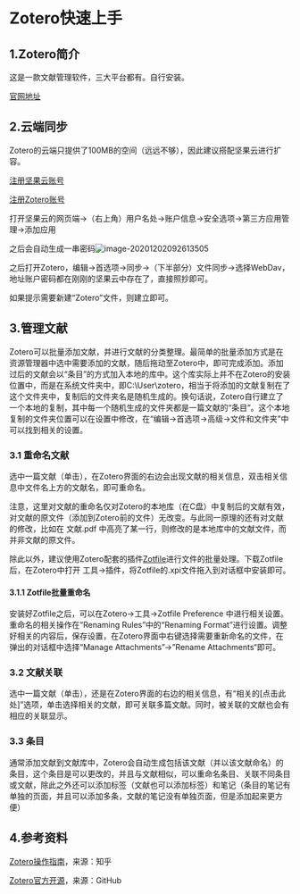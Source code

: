 # Zotero快速上手

## 1.Zotero简介

这是一款文献管理软件，三大平台都有。自行安装。

[官网地址](https://www.zotero.org/)

## 2.云端同步

Zotero的云端只提供了100MB的空间（远远不够），因此建议搭配坚果云进行扩容。

[注册坚果云账号](https://www.jianguoyun.com/)

[注册Zotero账号](https://www.zotero.org/user/register)

打开坚果云的网页端→（右上角）用户名处→账户信息→安全选项→第三方应用管理→添加应用

之后会自动生成一串密码![image-20201202092613505](C:\Users\admin\AppData\Roaming\Typora\typora-user-images\image-20201202092613505.png)

之后打开Zotero，编辑→首选项→同步→（下半部分）文件同步→选择WebDav，地址账户密码都在刚刚的坚果云中存在了，直接照抄即可。

如果提示需要新建“Zotero”文件，则建立即可。

## 3.管理文献

Zotero可以批量添加文献，并进行文献的分类整理。最简单的批量添加方式是在资源管理器中选中需要添加的文献，随后拖动至Zotero中，即可完成添加。添加过后的文献会以“条目”的方式加入本地的库中。这个库实际上并不在Zotero的安装位置中，而是在系统文件夹中，即C:\User\zotero，相当于将添加的文献复制在了这个文件夹中，复制后的文件夹名是随机生成的。换句话说，Zotero自行建立了一个本地的复制，其中每一个随机生成的文件夹都是一篇文献的“条目”。这个本地复制的文件夹位置可以在设置中修改，在“编辑→首选项→高级→文件和文件夹”中可以找到相关的设置。

### 3.1 重命名文献

选中一篇文献（单击），在Zotero界面的右边会出现文献的相关信息，双击相关信息中文件名上方的文献名，即可重命名。

注意，这里对文献的重命名仅对Zotero的本地库（在C盘）中复制后的文献有效，对文献的原文件（添加到Zotero前的文件）无改变。与此同一原理的还有对文献的修改，比如在 文献.pdf 中高亮了某一行，则修改的是本地库中的文献文件，而并非文献的原文件。

除此以外，建议使用Zotero配套的插件[Zotfile](http://zotfile.com/index.html#changelog)进行文件的批量处理。下载Zotfile后，在Zotero中打开 工具→插件，将Zotfile的.xpi文件拖入到对话框中安装即可。

#### 3.1.1 Zotfile批量重命名

安装好Zotfile之后，可以在Zotero→工具→Zotfile Preference 中进行相关设置。重命名的相关操作在“Renaming Rules”中的“Renaming Format”进行设置。调整好相关的内容后，保存设置，在Zotero界面中右键选择需要重新命名的文件，在弹出的对话框中选择“Manage Attachments”→”Rename Attachments“即可。

### 3.2 文献关联

选中一篇文献（单击），还是在Zotero界面的右边的相关信息，有“相关的[点击此处]”选项，单击选择相关的文献，即可关联多篇文献。同时，被关联的文献也会有相应的关联显示。

### 3.3 条目

通常添加文献到文献库中，Zotero会自动生成包括该文献（并以该文献命名）的条目，这个条目是可以更改的，并且与文献相似，可以重命名条目、关联不同条目或文献，除此之外还可以添加标签（文献也可以添加标签）和笔记（条目的笔记有单独的页面，并且可以添加多条，文献的笔记没有单独页面，但是添加起来更方便）

## 4.参考资料

[Zotero操作指南](https://zhuanlan.zhihu.com/p/98428625?from_voters_page=true)，来源：知乎

[Zotero官方开源](https://github.com/zotero/zotero)，来源：GitHub


